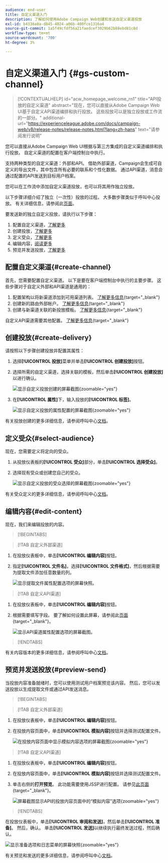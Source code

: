 ```yaml
---
audience: end-user
title: 自定义渠道入门
description: 了解如何使用Adobe Campaign Web创建和发送自定义渠道投放
exl-id: b4336a0a-d845-4024-a06b-400fce1316a4
source-git-commit: 1a5f49cfdf56a21faedcef3029b62b88ebd81c8d
workflow-type: tm+mt
source-wordcount: '700'
ht-degree: 3%

---
```


# 自定义渠道入门 {#gs-custom-channel}

>[!CONTEXTUALHELP]
>id="acw_homepage_welcome_rn1"
>title="API投放的自定义渠道"
>abstract="现在，您可以直接从Adobe Campaign Web UI基于自定义API渠道编排和执行投放。 这些投放可以是独立投放或工作流的一部分。"
>additional-url="https://experienceleague.adobe.com/docs/campaign-web/v8/release-notes/release-notes.html?lang=zh-hans" text="请参阅发行说明"

您可以直接从Adobe Campaign Web UI根据与第三方集成的自定义渠道编排和执行投放。 自定义渠道的配置在客户端控制台中执行。

支持两种类型的自定义渠道：外部和API。 借助外部渠道，Campaign会生成可自定义的导出文件，其中包含所有必要的联系和个性化数据。 通过API渠道，消息会通过配置的API发送到目标用户档案。

您可以在工作流中添加自定义渠道投放，也可以将其用作独立投放。

以下步骤详细介绍了独立（一次性）投放的过程。 大多数步骤类似于呼叫中心投放。 有关详细信息，请参阅此[页面](../call-center/create-call-center.md)。

要发送新的独立自定义投放，请执行以下步骤：

1. 配置自定义渠道，[了解更多](#create-channel)
1. 创建投放，[了解更多](#create-delivery)
1. 定义受众，[了解更多](#select-audience)
1. 编辑内容，[阅读更多](#edit-content)
1. 预览并发送投放，[了解更多](#preview-send)

## 配置自定义渠道{#create-channel}

首先，您需要配置自定义渠道。 以下是要在客户端控制台中执行的主要步骤。 这些步骤对于自定义外部和API渠道是通用的：

1. 配置架构以将新渠道添加到可用渠道列表。 [了解更多信息](https://experienceleague.adobe.com/docs/campaign/campaign-v8/send/custom-channel.html#configure-schema){target="_blank"}
1. 创建新的路由外部帐户。 [了解更多信息](https://experienceleague.adobe.com/docs/campaign/campaign-v8/send/custom-channel.html#reate-ext-account){target="_blank"}
1. 创建与新渠道关联的新投放模板。 [了解更多信息](https://experienceleague.adobe.com/docs/campaign/campaign-v8/send/custom-channel.html#create-template){target="_blank"}

自定义API渠道需要其他配置。 [了解更多信息](https://experienceleague.adobe.com/docs/campaign/campaign-v8/send/custom-channel.html#api-additional){target="_blank"}

## 创建投放{#create-delivery}

请按照以下步骤创建投放并配置其属性：

1. 选择&#x200B;**[!UICONTROL 投放]**&#x200B;菜单并单击&#x200B;**[!UICONTROL 创建投放]**&#x200B;按钮。

1. 选择所需的自定义渠道，选择关联的模板，然后单击&#x200B;**[!UICONTROL 创建投放]**&#x200B;以进行确认。

   ![显示自定义投放创建的屏幕截图](assets/cus-create.png){zoomable="yes"}

1. 在&#x200B;**[!UICONTROL 属性]**&#x200B;下，输入投放的&#x200B;**[!UICONTROL 标签]**。

   ![显示自定义投放的属性配置的屏幕截图](assets/cus-properties.png){zoomable="yes"}

有关投放创建的更多详细信息，请参阅呼叫中心[文档](../call-center/create-call-center.md#create-delivery)。

## 定义受众{#select-audience}

现在，您需要定义将定向的受众。

1. 从投放仪表板的&#x200B;**[!UICONTROL 受众]**&#x200B;部分，单击&#x200B;**[!UICONTROL 选择受众]**。

1. 选择现有受众或创建您自己的受众。

   ![显示自定义投放的受众选择的屏幕截图](assets/cc-audience2.png){zoomable="yes"}

有关受众定义的更多详细信息，请参阅呼叫中心[文档](../call-center/create-call-center.md#select-audience)。

## 编辑内容{#edit-content}

现在，我们来编辑投放的内容。

>[!BEGINTABS]

>[!TAB 自定义外部渠道]

1. 在投放仪表板中，单击&#x200B;**[!UICONTROL 编辑内容]**&#x200B;按钮。

1. 指定&#x200B;**[!UICONTROL 文件名]**，选择&#x200B;**[!UICONTROL 文件格式]**，然后根据需要为提取文件添加任意数量的列。

   ![显示提取文件属性配置选项的屏幕快照。](assets/cc-content-attributes.png)

>[!TAB 自定义API渠道]

1. 在投放仪表板中，单击&#x200B;**[!UICONTROL 编辑内容]**&#x200B;按钮。

1. 根据需要填写字段。 要了解如何设置此屏幕，请参阅此[页面](https://experienceleague.adobe.com/docs/campaign/campaign-v8/send/custom-channel.html#api-additional-screen){target="_blank"}。

   ![显示API渠道属性配置选项的屏幕截图。](assets/cc-content-attributes-api.png)

>[!ENDTABS]

有关内容版本的更多详细信息，请参阅呼叫中心[文档](../call-center/create-call-center.md#edit-content)。

## 预览并发送投放{#preview-send}

当投放内容准备就绪时，您可以使用测试用户档案预览该内容。 然后，您可以发送投放以生成提取文件或通过API发送消息。

>[!BEGINTABS]

>[!TAB 自定义外部渠道]

1. 在投放仪表板中，单击&#x200B;**[!UICONTROL 编辑内容]**&#x200B;按钮。

1. 在投放内容页面中，单击&#x200B;**[!UICONTROL 模拟内容]**&#x200B;按钮并选择测试配置文件。

   ![在投放内容页面中显示模拟内容选项的屏幕截图](assets/cus-simulate.png){zoomable="yes"}

>[!TAB 自定义API渠道]

1. 在投放仪表板中，单击&#x200B;**[!UICONTROL 编辑内容]**&#x200B;按钮。

1. 在投放内容页面中，单击&#x200B;**[!UICONTROL 模拟内容]**&#x200B;按钮并选择测试配置文件。

1. 单击右侧的&#x200B;**打开预览**。 此功能需要使用JSSP进行配置。 请参见[此页面](https://experienceleague.adobe.com/docs/campaign/campaign-v8/send/custom-channel.html#api-additional-preview){target="_blank"}。

   ![屏幕截图显示API的投放内容页面中的“模拟内容”选项](assets/cus-simulate-api.png){zoomable="yes"}

>[!ENDTABS]

在投放仪表板中，单击&#x200B;**[!UICONTROL 审阅和发送]**，然后单击&#x200B;**[!UICONTROL 准备]**。 然后，确认。 单击&#x200B;**[!UICONTROL 发送]**&#x200B;以继续执行最终发送过程，然后确认。

![显示准备选项和日志菜单的屏幕快照](assets/cus-prepare.png){zoomable="yes"}

有关预览和发送的更多详细信息，请参阅呼叫中心[文档](../call-center/create-call-center.md#preview-send)。
